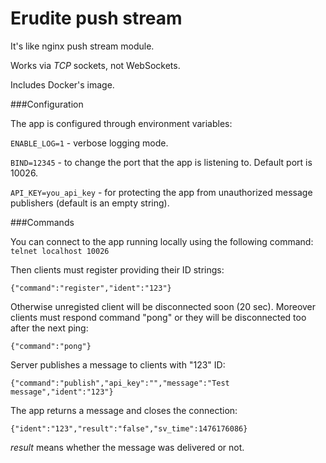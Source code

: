 # Erudite push stream

It's like nginx push stream module.

Works via *TCP* sockets, not WebSockets.

Includes Docker's image.

###Configuration

The app is configured through environment variables:

`ENABLE_LOG=1` - verbose logging mode.

`BIND=12345` - to change the port that the app is listening to. Default port is 10026.

`API_KEY=you_api_key` - for protecting the app from unauthorized message publishers (default is an empty string).

###Commands

You can connect to the app running locally using the following command:
`telnet localhost 10026`

Then clients must register providing their ID strings:

`{"command":"register","ident":"123"}`

Otherwise unregisted client will be disconnected soon (20 sec).
Moreover clients must respond command "pong" or they will be disconnected too after the next ping:

`{"command":"pong"}`

Server publishes a message to clients with "123" ID:

`{"command":"publish","api_key":"","message":"Test message","ident":"123"}`

The app returns a message and closes the connection:

`{"ident":"123","result":"false","sv_time":1476176086}`

*result* means whether the message was delivered or not.

